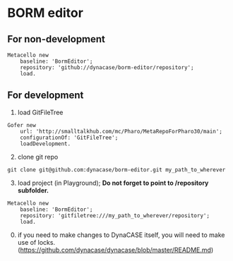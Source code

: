 # BORM editor

## For non-development

```
Metacello new
	baseline: 'BormEditor';
	repository: 'github://dynacase/borm-editor/repository';
	load.
```

## For development

1. load GitFileTree

```
Gofer new
	url: 'http://smalltalkhub.com/mc/Pharo/MetaRepoForPharo30/main';
	configurationOf: 'GitFileTree';
	loadDevelopment.
```

2. clone git repo

```
git clone git@github.com:dynacase/borm-editor.git my_path_to_wherever
```

3. load project (in Playground); **Do not forget to point to /repository subfolder.**

```
Metacello new
	baseline: 'BormEditor';
	repository: 'gitfiletree:///my_path_to_wherever/repository';
	load.
```

0. if you need to make changes to DynaCASE itself, you will need to make use of locks. (https://github.com/dynacase/dynacase/blob/master/README.md)
